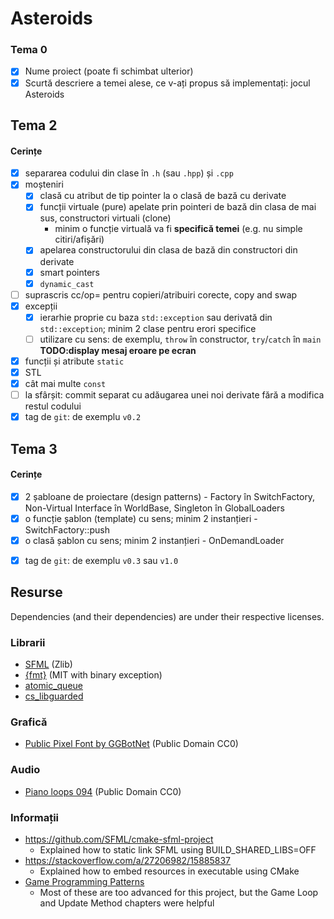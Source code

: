 # Asteroids

### Tema 0

- [x] Nume proiect (poate fi schimbat ulterior)
- [x] Scurtă descriere a temei alese, ce v-ați propus să implementați: jocul Asteroids

## Tema 2

#### Cerințe
- [x] separarea codului din clase în `.h` (sau `.hpp`) și `.cpp`
- [x] moșteniri
  - [x] clasă cu atribut de tip pointer la o clasă de bază cu derivate
  - [x] funcții virtuale (pure) apelate prin pointeri de bază din clasa de mai sus, constructori virtuali (clone)
    - minim o funcție virtuală va fi **specifică temei** (e.g. nu simple citiri/afișări)
  - [x] apelarea constructorului din clasa de bază din constructori din derivate
  - [x] smart pointers
  - [x] `dynamic_cast`
- [ ] suprascris cc/op= pentru copieri/atribuiri corecte, copy and swap
- [x] excepții
  - [x] ierarhie proprie cu baza `std::exception` sau derivată din `std::exception`; minim 2 clase pentru erori specifice
  - [ ] utilizare cu sens: de exemplu, `throw` în constructor, `try`/`catch` în `main` **TODO:display mesaj eroare pe ecran**
- [x] funcții și atribute `static`
- [x] STL
- [x] cât mai multe `const`
- [ ] la sfârșit: commit separat cu adăugarea unei noi derivate fără a modifica restul codului
- [x] tag de `git`: de exemplu `v0.2`

## Tema 3

#### Cerințe
- [x] 2 șabloane de proiectare (design patterns) - Factory în SwitchFactory, Non-Virtual Interface în WorldBase, Singleton în GlobalLoaders
- [x] o funcție șablon (template) cu sens; minim 2 instanțieri - SwitchFactory::push
- [x] o clasă șablon cu sens; minim 2 instanțieri - OnDemandLoader
<!-- - [ ] o specializare pe funcție/clasă șablon -->
- [x] tag de `git`: de exemplu `v0.3` sau `v1.0`

## Resurse

Dependencies (and their dependencies) are under their respective licenses.

### Librarii

- [SFML](https://github.com/SFML/SFML/tree/aa82ea132b9296a31922772027ad5d14c1fa381b) (Zlib)
- [{fmt}](https://github.com/fmtlib/fmt/tree/a33701196adfad74917046096bf5a2aa0ab0bb50) (MIT with binary exception)
- [atomic_queue](https://github.com/max0x7ba/atomic_queue.git)
- [cs_libguarded](https://github.com/copperspice/cs_libguarded.git)

### Grafică

- [Public Pixel Font by GGBotNet](https://www.fontspace.com/public-pixel-font-f72305) (Public Domain CC0)

### Audio

- [Piano loops 094](https://freesound.org/people/josefpres/sounds/683841/) (Public Domain CC0)

### Informații

- https://github.com/SFML/cmake-sfml-project
  - Explained how to static link SFML using BUILD_SHARED_LIBS=OFF
- https://stackoverflow.com/a/27206982/15885837
  - Explained how to embed resources in executable using CMake
- [Game Programming Patterns](https://gameprogrammingpatterns.com/contents.html)
  - Most of these are too advanced for this project, but the Game Loop and Update Method chapters were helpful
